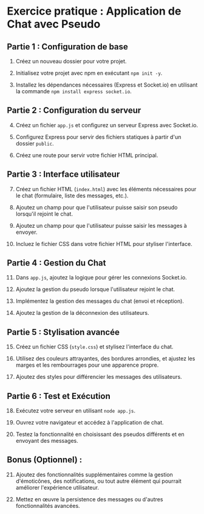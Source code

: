 # Exercice pratique : Application de Chat avec Pseudo

## Partie 1 : Configuration de base

1. Créez un nouveau dossier pour votre projet.

2. Initialisez votre projet avec npm en exécutant `npm init -y`.

3. Installez les dépendances nécessaires (Express et Socket.io) en utilisant la commande `npm install express socket.io`.

## Partie 2 : Configuration du serveur

4. Créez un fichier `app.js` et configurez un serveur Express avec Socket.io.

5. Configurez Express pour servir des fichiers statiques à partir d'un dossier `public`.

6. Créez une route pour servir votre fichier HTML principal.

## Partie 3 : Interface utilisateur

7. Créez un fichier HTML (`index.html`) avec les éléments nécessaires pour le chat (formulaire, liste des messages, etc.).

8. Ajoutez un champ pour que l'utilisateur puisse saisir son pseudo lorsqu'il rejoint le chat.

9. Ajoutez un champ pour que l'utilisateur puisse saisir les messages à envoyer.

10. Incluez le fichier CSS dans votre fichier HTML pour styliser l'interface.

## Partie 4 : Gestion du Chat

11. Dans `app.js`, ajoutez la logique pour gérer les connexions Socket.io.

12. Ajoutez la gestion du pseudo lorsque l'utilisateur rejoint le chat.

13. Implémentez la gestion des messages du chat (envoi et réception).

14. Ajoutez la gestion de la déconnexion des utilisateurs.

## Partie 5 : Stylisation avancée

15. Créez un fichier CSS (`style.css`) et stylisez l'interface du chat.

16. Utilisez des couleurs attrayantes, des bordures arrondies, et ajustez les marges et les rembourrages pour une apparence propre.

17. Ajoutez des styles pour différencier les messages des utilisateurs.

## Partie 6 : Test et Exécution

18. Exécutez votre serveur en utilisant `node app.js`.

19. Ouvrez votre navigateur et accédez à l'application de chat.

20. Testez la fonctionnalité en choisissant des pseudos différents et en envoyant des messages.

## Bonus (Optionnel) :

21. Ajoutez des fonctionnalités supplémentaires comme la gestion d'émoticônes, des notifications, ou tout autre élément qui pourrait améliorer l'expérience utilisateur.

22. Mettez en œuvre la persistence des messages ou d'autres fonctionnalités avancées.
